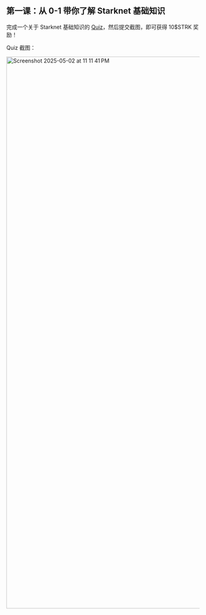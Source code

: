 ## 第一课：从 0-1 带你了解 Starknet 基础知识

完成一个关于 Starknet 基础知识的 [Quiz](https://openbuild.xyz/quiz/2025041601)，然后提交截图，即可获得 10\$STRK 奖励！

Quiz 截图： 

<img width="1440" alt="Screenshot 2025-05-02 at 11 11 41 PM" src="https://github.com/user-attachments/assets/c19dd3ff-3b52-43d2-8b99-aca9707c0c3a" />
